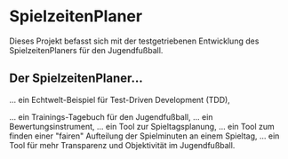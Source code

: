 # SpielzeitenPlaner

Dieses Projekt befasst sich mit der testgetriebenen Entwicklung des SpielzeitenPlaners für den Jugendfußball.

## Der SpielzeitenPlaner...

... ein Echtwelt-Beispiel für Test-Driven Development (TDD), 

... ein Trainings-Tagebuch für den Jugendfußball, 
... ein Bewertungsinstrument, 
... ein Tool zur Spieltagsplanung, 
... ein Tool zum finden einer "fairen" Aufteilung der Spielminuten an einem Spieltag, 
... ein Tool für mehr Transparenz und Objektivität im Jugendfußball. 
